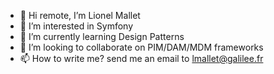 - 👋 Hi remote, I’m Lionel Mallet
- 👀 I’m interested in Symfony
- 🌱 I’m currently learning Design Patterns
- 💞️ I’m looking to collaborate on PIM/DAM/MDM frameworks
- 📫 How to write me? send me an email to lmallet@galilee.fr
